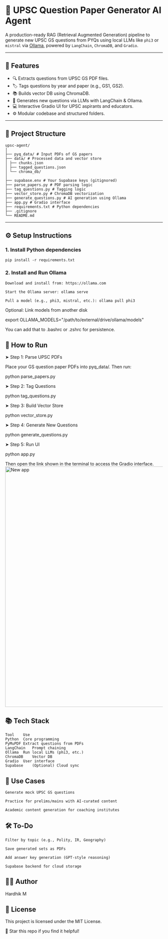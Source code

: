 # 🧠 UPSC Question Paper Generator AI Agent

A production-ready RAG (Retrieval Augmented Generation) pipeline to generate new UPSC GS questions from PYQs using local LLMs like `phi3` or `mistral` via [Ollama](https://ollama.com), powered by `LangChain`, `ChromaDB`, and `Gradio`.

---

## 🚀 Features

- 🔍 Extracts questions from UPSC GS PDF files.
- 🏷️ Tags questions by year and paper (e.g., GS1, GS2).
- 📚 Builds vector DB using ChromaDB.
- 🧠 Generates new questions via LLMs with LangChain & Ollama.
- 💻 Interactive Gradio UI for UPSC aspirants and educators.
- ⚙️ Modular codebase and structured folders.

---

## 📁 Project Structure

    upsc-agent/
    │
    ├── pyq_data/ # Input PDFs of GS papers
    ├── data/ # Processed data and vector store
    │ ├── chunks.json
    │ ├── tagged_questions.json
    │ └── chroma_db/
    │
    ├── supabase.env # Your Supabase keys (gitignored)
    ├── parse_papers.py # PDF parsing logic
    ├── tag_questions.py # Tagging logic
    ├── vector_store.py # ChromaDB vectorization
    ├── generate_questions.py # AI generation using Ollama
    ├── app.py # Gradio interface
    ├── requirements.txt # Python dependencies
    ├── .gitignore
    └── README.md


---

## ⚙️ Setup Instructions

### 1. Install Python dependencies

    pip install -r requirements.txt

### 2. Install and Run Ollama

    Download and install from: https://ollama.com

    Start the Ollama server: ollama serve

    Pull a model (e.g., phi3, mistral, etc.): ollama pull phi3

Optional: Link models from another disk

export OLLAMA_MODELS="/path/to/external/drive/ollama/models"

You can add that to .bashrc or .zshrc for persistence.

## 🧪 How to Run

➤ Step 1: Parse UPSC PDFs

Place your GS question paper PDFs into pyq_data/. Then run:

python parse_papers.py

➤ Step 2: Tag Questions

python tag_questions.py

➤ Step 3: Build Vector Store

python vector_store.py

➤ Step 4: Generate New Questions

python generate_questions.py

➤ Step 5: Run UI

python app.py

Then open the link shown in the terminal to access the Gradio interface.
<img width="1366" height="768" alt="New app" src="https://github.com/user-attachments/assets/c42f36b9-28fb-40ed-9e38-4c3923d5810c" />


## 📚 Tech Stack
    Tool	Use
    Python	Core programming
    PyMuPDF	Extract questions from PDFs
    LangChain	Prompt chaining
    Ollama	Run local LLMs (phi3, etc.)
    ChromaDB	Vector DB
    Gradio	User interface
    Supabase	(Optional) Cloud sync

## 🧠 Use Cases

    Generate mock UPSC GS questions

    Practice for prelims/mains with AI-curated content

    Academic content generation for coaching institutes

## 🛠️ To-Do

    Filter by topic (e.g., Polity, IR, Geography)

    Save generated sets as PDFs

    Add answer key generation (GPT-style reasoning)

    Supabase backend for cloud storage

## 🧑‍💻 Author
Hardhik M

## 🪪 License
This project is licensed under the MIT License.

🌟 Star this repo if you find it helpful!
